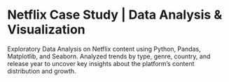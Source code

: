 #  Netflix Case Study | Data Analysis & Visualization
Exploratory Data Analysis on Netflix content using Python, Pandas, Matplotlib, and Seaborn. Analyzed trends by type, genre, country, and release year to uncover key insights about the platform’s content distribution and growth.
